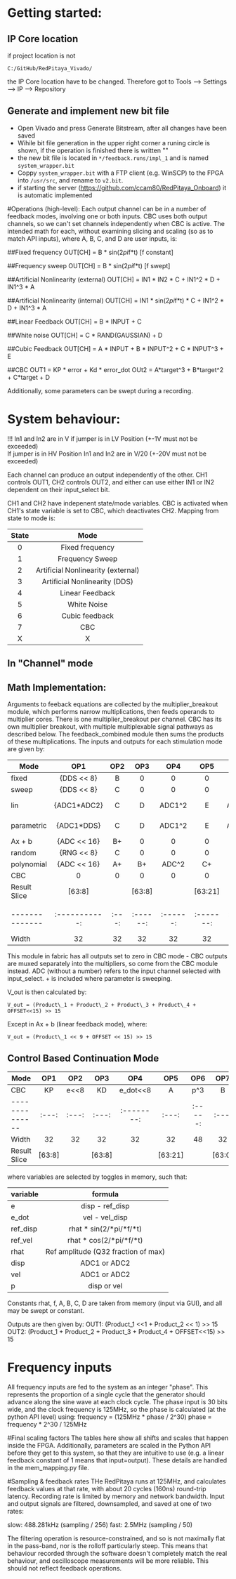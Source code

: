 # Getting started:
## IP Core location
if project location is not
```
C:/GitHub/RedPitaya_Vivado/
```
the IP Core location have to be changed. Therefore got to Tools --> Settings --> IP --> Repository
## Generate and implement new bit file
- Open Vivado and press Generate Bitstream, after all changes have been saved
- Wihile bit file generation in the upper right corner a runing circle is shown, if the operation is finished there is written ""
- the new bit file is located in ``*/feedback.runs/impl_1`` and is named ``system_wrapper.bit``
- Coppy ``system_wrapper.bit`` with a FTP client (e.g. WinSCP) to the FPGA into ``/usr/src``, and rename to ``v2.bit``. 
- if starting the server (<https://github.com/ccam80/RedPitaya_Onboard>) it is automatic implemented

#Operations (high-level):
Each output channel can be in a number of feedback modes, involving one or both inputs. CBC uses both output channels, so we can't set channels independently when CBC is active.
The intended math for each, without examining slicing and scaling (so as to match API inputs), where A, B, C, and D are user inputs, is:

##Fixed frequency
OUT[CH] = B * sin(2*pi*f*t) [f constant]

##Frequency sweep
OUT[CH] = B * sin(2*pi*f*t) [f swept]

##Artificial Nonlinearity (external)
OUT[CH] = IN1 * IN2 * C + IN1^2 * D + IN1^3 * A

##Artificial Nonlinearity (internal)
OUT[CH] = IN1 * sin(2*pi*f*t) * C + IN1^2 * D + IN1^3 * A

##Linear Feedback
OUT[CH] = B * INPUT + C

##White noise
OUT[CH] = C * RAND(GAUSSIAN) + D

##Cubic Feedback
OUT[CH] = A * INPUT + B * INPUT^2 + C * INPUT^3 + E

##CBC
OUT1 = KP * error + Kd * error_dot
OUt2 = A\*target^3 + B\*target^2 + C\*target + D

Additionally, some parameters can be swept during a recording.

# System behaviour:
!!! In1 and In2 are in V if jumper is in LV Position (+-1V must not be exceeded)<br>
If jumper is in HV Position In1 and In2 are in V/20 (+-20V must not be exceeded)

Each channel can produce an output independently of the other. CH1 controls OUT1, CH2 controls OUT2, and either can use either IN1 or IN2 dependent on their input_select bit.

CH1 and CH2 have indepenent state/mode variables. CBC is activated when CH1's state variable is set to CBC, which deactivates CH2. Mapping from state to mode is:

| State | Mode                               |
|:-----:|:----------------------------------:|
| 0     | Fixed frequency                    |
| 1     | Frequency Sweep                    |
| 2     | Artificial Nonlinearity (external) |
| 3     | Artificial Nonlinearity (DDS)      |
| 4     | Linear Feedback                    |
| 5     | White Noise                        |
| 6     | Cubic feedback                     |
| 7     | CBC                                |
| X     | X                                  |


## In "Channel" mode
 
## Math Implementation:
Arguments to feeback equations are collected by the multiplier\_breakout module, which performs narrow multiplications, then feeds operands to multiplier cores. There is one multiplier_breakout per channel. CBC has its own multiplier breakout, with multiple multiplexable signal pathways as described below. The feedback\_combined module then sums the products of these multiplications. The inputs and outputs for each stimulation mode are given by:

| **Mode**     |     OP1     | OP2 |   OP3  |   OP4  |   OP5   |  OP6   |    OP7    | OFFSET |
|--------------|:-----------:|:---:|:------:|:------:|:-------:|:------:|:---------:|:------:|
| fixed        |  {DDS << 8} |  B  |    0   |    0   |    0    |    0   |     0     |    C   |
| sweep        |  {DDS << 8} |  C  |    0   |    0   |    0    |    0   |     0     |    D   |
| lin          | {ADC1\*ADC2}|  C  |    D   | ADC1^2 |    E    |ADC1\^3 | A<<15 - 1 |    0   |
| parametric   |  {ADC1\*DDS}|  C  |    D   | ADC1^2 |    E    |ADC1\^3 | A<<15 - 1 |    0   |
| Ax + b       | {ADC << 16} |  B+ |    0   |    0   |    0    |    0   |     0     |    C+  |
| random       |  {RNG << 8} |  C  |    0   |    0   |    0    |    0   |     0     |    D   | 	
| polynomial   | {ADC << 16} |  A+ |   B+   | ADC^2  |   C+    | ADC\^3 |     0     |    E+  |
| CBC	       |  0          |  0  |    0   |    0   |    0    |    0   |     0     |    0   | 
| Result Slice |    [63:8]   |     | [63:8] |        | [63:21] |        |   [63:0]  | [31:0] |
|              |             |     |        |        |         |        |           |        |
|--------------|:-----------:|:---:|:------:|:------:|:-------:|:------:|:---------:|:------:|
|     Width    |      32     |  32 |   32   |   32   |    32   |   48   |     64    |   32   |

This module in fabric has all outputs set to zero in CBC mode - CBC outputs are muxed separately into the multipliers, so come from the CBC module instead.
ADC (without a number) refers to the input channel selected with input\_select.
\+ is included where parameter is sweeping.

V_out is then calculated by: <br>

	V_out =	(Product\_1 + Product\_2 + Product\_3 + Product\_4 + OFFSET<<15) >> 15

Except in Ax + b (linear feedback mode), where:

	V_out = (Product\_1 << 9 + OFFSET << 15) >> 15

## Control Based Continuation Mode


| **Mode**     | OP1 | OP2 | OP3 |   OP4    | OP5 |  OP6  | OP7 |  OP8  | OP9 |  OP10  | OFFSET |
|--------------|:---:|:---:|:---:|:--------:|:---:|:-----:|:---:|:-----:|:---:|:------:|:------:|
|     CBC      | KP  |e<<8 | KD  | e_dot<<8 |  A  |  p^3  |  B  |  p^2  |  C  | p<<16  |    D   |
|--------------|:---:|:---:|:---:|:--------:|:---:|:-----:|:---:|:-----:|:---:|:------:|:------:|
|    Width     | 32  | 32  | 32  |    32    |  32 |   48  |  32 |   32  |  32 |   32   |   32   |
| Result Slice |   [63:8]  ||   [63:8] |        | [63:21] |        |   [63:0]  | [31:0] |

where variables are selected by toggles in memory, such that:

|variable | 				formula 		  	|
|---------|:-----------------------------------:|
|    e    | 		disp - ref_disp 	  		|
|  e\_dot | 		vel - vel_disp   	 		|
| ref_disp| 		rhat * sin(2/*pi/*f/*t)		|
| ref_vel |     	rhat * cos(2/*pi/*f/*t)    	|
|  rhat   | Ref amplitude (Q32 fraction of max) |
|  disp   |   			ADC1 or ADC2		 	|
|   vel	  |   			ADC1 or ADC2 	 		|
|    p    | 		  	disp or vel				|

Constants rhat, f, A, B, C, D are taken from memory (input via GUI), and all may be swept or constant.


Outputs are then given by:
OUT1: (Product\_1 <<1 + Product\_2 << 1) >> 15
OUT2: (Product\_1 + Product\_2 + Product\_3 + Product\_4 + OFFSET<<15) >> 15

# Frequency inputs
All frequency inputs are fed to the system as an integer "phase". This represents the proportion of a single cycle that the generator should advance along the sine wave at each clock cycle. The phase input is 30 bits wide, and the clock frequency is 125MHz, so the phase is calculated (at the python API level) using:
frequency = (125MHz * phase / 2^30)
phase = frequency * 2^30 / 125MHz 

#Final scaling factors
The tables here show all shifts and scales that happen inside the FPGA. Additionally, parameters are scaled in the Python API before they get to this system, so that they are intuitive to use (e.g. a linear feedback constant of 1 means that input=output). These details are handled in the mem_mapping.py file.

#Sampling & feedback rates
THe RedPitaya runs at 125MHz, and calculates feedback values at that rate, with about 20 cycles (160ns) round-trip latency.
Recording rate is limited by memory and network bandwidth. Input and output signals are filtered, downsampled, and saved at one of two rates:

slow: 488.281kHz (sampling / 256)
fast: 2.5MHz (sampling / 50)

The filtering operation is resource-constrained, and so is not maximally flat in the pass-band, nor is the rolloff particularly steep. This means that behaviour recorded through the software doesn't completely match the real behaviour, and oscilloscope measurements will be more reliable. This should not reflect feedback operations.

